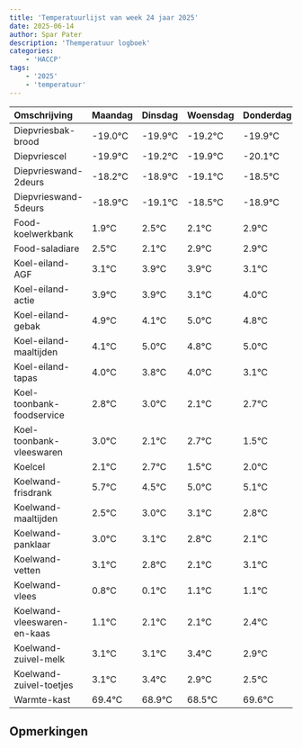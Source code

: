 ```yaml
---
title: 'Temperatuurlijst van week 24 jaar 2025'
date: 2025-06-14
author: Spar Pater
description: 'Themperatuur logboek'
categories:
    - 'HACCP'
tags:
    - '2025'
    - 'temperatuur'
---
```

|Omschrijving|Maandag|Dinsdag|Woensdag|Donderdag|Vrijdag|Zaterdag|Zondag|
|:---|:---|:---|:---|:---|:---|:---|:---|
|Diepvriesbak-brood|-19.0°C|-19.9°C|-19.2°C|-19.9°C|-20.1°C|-19.5°C| |
|Diepvriescel|-19.9°C|-19.2°C|-19.9°C|-20.1°C|-19.5°C|-19.9°C| |
|Diepvrieswand-2deurs|-18.2°C|-18.9°C|-19.1°C|-18.5°C|-18.9°C|-18.1°C| |
|Diepvrieswand-5deurs|-18.9°C|-19.1°C|-18.5°C|-18.9°C|-18.1°C|-18.1°C| |
|Food-koelwerkbank|1.9°C|2.5°C|2.1°C|2.9°C|2.9°C|2.1°C| |
|Food-saladiare|2.5°C|2.1°C|2.9°C|2.9°C|2.1°C|3.0°C| |
|Koel-eiland-AGF|3.1°C|3.9°C|3.9°C|3.1°C|4.0°C|3.8°C| |
|Koel-eiland-actie|3.9°C|3.9°C|3.1°C|4.0°C|3.8°C|4.0°C| |
|Koel-eiland-gebak|4.9°C|4.1°C|5.0°C|4.8°C|5.0°C|4.1°C| |
|Koel-eiland-maaltijden|4.1°C|5.0°C|4.8°C|5.0°C|4.1°C|4.7°C| |
|Koel-eiland-tapas|4.0°C|3.8°C|4.0°C|3.1°C|3.7°C|2.5°C| |
|Koel-toonbank-foodservice|2.8°C|3.0°C|2.1°C|2.7°C|1.5°C|2.0°C| |
|Koel-toonbank-vleeswaren|3.0°C|2.1°C|2.7°C|1.5°C|2.0°C|2.1°C| |
|Koelcel|2.1°C|2.7°C|1.5°C|2.0°C|2.1°C|1.8°C| |
|Koelwand-frisdrank|5.7°C|4.5°C|5.0°C|5.1°C|4.8°C|4.1°C| |
|Koelwand-maaltijden|2.5°C|3.0°C|3.1°C|2.8°C|2.1°C|3.1°C| |
|Koelwand-panklaar|3.0°C|3.1°C|2.8°C|2.1°C|3.1°C|3.1°C| |
|Koelwand-vetten|3.1°C|2.8°C|2.1°C|3.1°C|3.1°C|3.4°C| |
|Koelwand-vlees|0.8°C|0.1°C|1.1°C|1.1°C|1.4°C|0.9°C| |
|Koelwand-vleeswaren-en-kaas|1.1°C|2.1°C|2.1°C|2.4°C|1.9°C|1.5°C| |
|Koelwand-zuivel-melk|3.1°C|3.1°C|3.4°C|2.9°C|2.5°C|3.6°C| |
|Koelwand-zuivel-toetjes|3.1°C|3.4°C|2.9°C|2.5°C|3.6°C|2.4°C| |
|Warmte-kast|69.4°C|68.9°C|68.5°C|69.6°C|68.4°C|69.1°C| |

## Opmerkingen


